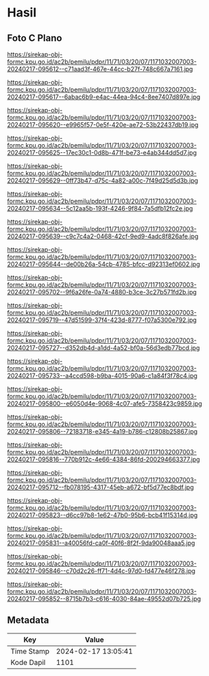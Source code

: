 # Hasil

## Foto C Plano

https://sirekap-obj-formc.kpu.go.id/ac2b/pemilu/pdpr/11/71/03/20/07/1171032007003-20240217-095612--c71aad3f-467e-44cc-b27f-748c667a7161.jpg

https://sirekap-obj-formc.kpu.go.id/ac2b/pemilu/pdpr/11/71/03/20/07/1171032007003-20240217-095617--6abac6b9-e4ac-44ea-94c4-8ee7407d897e.jpg

https://sirekap-obj-formc.kpu.go.id/ac2b/pemilu/pdpr/11/71/03/20/07/1171032007003-20240217-095620--e9965f57-0e5f-420e-ae72-53b22437db19.jpg

https://sirekap-obj-formc.kpu.go.id/ac2b/pemilu/pdpr/11/71/03/20/07/1171032007003-20240217-095625--17ec30c1-0d8b-471f-be73-e4ab344dd5d7.jpg

https://sirekap-obj-formc.kpu.go.id/ac2b/pemilu/pdpr/11/71/03/20/07/1171032007003-20240217-095629--0ff73b47-d75c-4a82-a00c-7f49d25d5d3b.jpg

https://sirekap-obj-formc.kpu.go.id/ac2b/pemilu/pdpr/11/71/03/20/07/1171032007003-20240217-095634--5c12aa5b-193f-4246-9f84-7a5dfb12fc2e.jpg

https://sirekap-obj-formc.kpu.go.id/ac2b/pemilu/pdpr/11/71/03/20/07/1171032007003-20240217-095639--c9c7c4a2-0468-42cf-9ed9-4adc8f826afe.jpg

https://sirekap-obj-formc.kpu.go.id/ac2b/pemilu/pdpr/11/71/03/20/07/1171032007003-20240217-095644--de00b26a-54cb-4785-bfcc-d92313ef0602.jpg

https://sirekap-obj-formc.kpu.go.id/ac2b/pemilu/pdpr/11/71/03/20/07/1171032007003-20240217-095702--9f6a26fe-0a74-4880-b3ce-3c27b571fd2b.jpg

https://sirekap-obj-formc.kpu.go.id/ac2b/pemilu/pdpr/11/71/03/20/07/1171032007003-20240217-095719--47d51599-37f4-423d-8777-f07a5300e792.jpg

https://sirekap-obj-formc.kpu.go.id/ac2b/pemilu/pdpr/11/71/03/20/07/1171032007003-20240217-095727--d352db4d-a1dd-4a52-bf0a-56d3edb77bcd.jpg

https://sirekap-obj-formc.kpu.go.id/ac2b/pemilu/pdpr/11/71/03/20/07/1171032007003-20240217-095733--a4ccd598-b9ba-4015-90a6-c1a84f3f78c4.jpg

https://sirekap-obj-formc.kpu.go.id/ac2b/pemilu/pdpr/11/71/03/20/07/1171032007003-20240217-095800--e6050d4e-9068-4c07-afe5-7358423c9859.jpg

https://sirekap-obj-formc.kpu.go.id/ac2b/pemilu/pdpr/11/71/03/20/07/1171032007003-20240217-095806--72183718-e345-4a19-b786-c12808b25867.jpg

https://sirekap-obj-formc.kpu.go.id/ac2b/pemilu/pdpr/11/71/03/20/07/1171032007003-20240217-095816--770b912c-4e66-4384-86fd-200294663377.jpg

https://sirekap-obj-formc.kpu.go.id/ac2b/pemilu/pdpr/11/71/03/20/07/1171032007003-20240217-095712--fb078195-4317-45eb-a672-bf5d77ec8bdf.jpg

https://sirekap-obj-formc.kpu.go.id/ac2b/pemilu/pdpr/11/71/03/20/07/1171032007003-20240217-095823--d6cc97b8-1e62-47b0-95b6-bcb41f15314d.jpg

https://sirekap-obj-formc.kpu.go.id/ac2b/pemilu/pdpr/11/71/03/20/07/1171032007003-20240217-095831--a40056fd-ca0f-40f6-8f2f-9da90048aaa5.jpg

https://sirekap-obj-formc.kpu.go.id/ac2b/pemilu/pdpr/11/71/03/20/07/1171032007003-20240217-095846--c70d2c26-ff71-4d4c-97d0-fd477e46f278.jpg

https://sirekap-obj-formc.kpu.go.id/ac2b/pemilu/pdpr/11/71/03/20/07/1171032007003-20240217-095852--8715b7b3-c616-4030-84ae-49552d07b725.jpg


## Metadata

| Key        | Value               |
| ---------- | ------------------- |
| Time Stamp | 2024-02-17 13:05:41 |
| Kode Dapil | 1101                |



